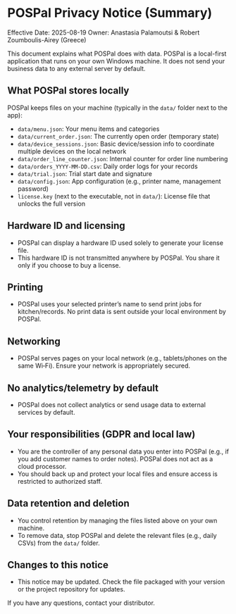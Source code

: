 # POSPal Privacy Notice (Summary)

Effective Date: 2025-08-19
Owner: Anastasia Palamoutsi & Robert Zoumboulis-Airey (Greece)

This document explains what POSPal does with data. POSPal is a local-first application that runs on your own Windows machine. It does not send your business data to any external server by default.

## What POSPal stores locally
POSPal keeps files on your machine (typically in the `data/` folder next to the app):
- `data/menu.json`: Your menu items and categories
- `data/current_order.json`: The currently open order (temporary state)
- `data/device_sessions.json`: Basic device/session info to coordinate multiple devices on the local network
- `data/order_line_counter.json`: Internal counter for order line numbering
- `data/orders_YYYY-MM-DD.csv`: Daily order logs for your records
- `data/trial.json`: Trial start date and signature
- `data/config.json`: App configuration (e.g., printer name, management password)
- `license.key` (next to the executable, not in `data/`): License file that unlocks the full version

## Hardware ID and licensing
- POSPal can display a hardware ID used solely to generate your license file.
- This hardware ID is not transmitted anywhere by POSPal. You share it only if you choose to buy a license.

## Printing
- POSPal uses your selected printer’s name to send print jobs for kitchen/records. No print data is sent outside your local environment by POSPal.

## Networking
- POSPal serves pages on your local network (e.g., tablets/phones on the same Wi‑Fi). Ensure your network is appropriately secured.

## No analytics/telemetry by default
- POSPal does not collect analytics or send usage data to external services by default.

## Your responsibilities (GDPR and local law)
- You are the controller of any personal data you enter into POSPal (e.g., if you add customer names to order notes). POSPal does not act as a cloud processor.
- You should back up and protect your local files and ensure access is restricted to authorized staff.

## Data retention and deletion
- You control retention by managing the files listed above on your own machine.
- To remove data, stop POSPal and delete the relevant files (e.g., daily CSVs) from the `data/` folder.

## Changes to this notice
- This notice may be updated. Check the file packaged with your version or the project repository for updates.

If you have any questions, contact your distributor.
